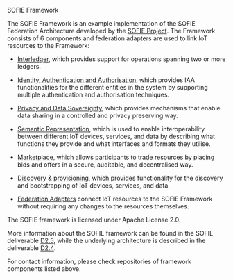 SOFIE Framework

The SOFIE Framework is an example implementation of the SOFIE Federation Architecture developed by the [SOFIE Project](https://www.sofie-iot.eu). The Framework consists of 6 components and federation adapters are used to link IoT resources to the Framework:

* [Interledger](https://github.com/SOFIE-project/Interledger), which provides support for operations spanning two or more ledgers.

* [Identity, Authentication and Authorisation](https://github.com/SOFIE-project/identity-authentication-authorization), which provides IAA functionalities for the different entities in the system by supporting multiple authentication and authorisation techniques.

* [Privacy and Data Sovereignty](https://github.com/SOFIE-project/Privacy-and-Data-Sovereignty), which provides mechanisms that enable data sharing in a controlled and privacy preserving way.

* [Semantic Representation](https://github.com/SOFIE-project/Semantic-Representation), which is used to enable interoperability between different IoT devices, services, and data by describing what functions they provide and what interfaces and formats they utilise.

* [Marketplace](https://github.com/SOFIE-project/Marketplace), which allows participants to trade resources by placing bids and offers in a secure, auditable, and decentralised way.

* [Discovery & provisioning](https://github.com/SOFIE-project/Discovery-and-Provisioning), which provides functionality for the discovery and bootstrapping of IoT devices, services, and data.

* [Federation Adapters](https://github.com/SOFIE-project/Federation-Adapters) connect IoT resources to the SOFIE Framework without requiring any changes to the resources themselves.

The SOFIE framework is licensed under Apache License 2.0.

More information about the SOFIE framework can be found in the SOFIE deliverable [D2.5](https://media.voog.com/0000/0042/0957/files/SOFIE_D2.5-Federation_Framework%2C_2nd_version.pdf), while the underlying architecture is described in the deliverable [D2.4](https://media.voog.com/0000/0042/0957/files/SOFIE_D2.4-Federation_Architecture_2nd_version_v1.00.pdf).

For contact information, please check repositories of framework components listed above.


